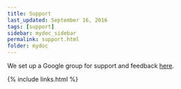 ```yaml
---
title: Support
last_updated: September 16, 2016
tags: [support]
sidebar: mydoc_sidebar
permalink: support.html
folder: mydoc
---
```


We set up a Google group for support and feedback [here](https://groups.google.com/forum/#!forum/antidotedb-support).


{% include links.html %}
